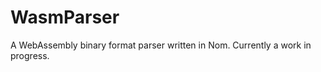 WasmParser
==========

A WebAssembly binary format parser written in Nom.
Currently a work in progress.
